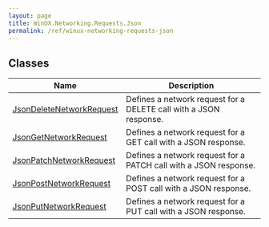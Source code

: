 ```yaml
---
layout: page
title: WinUX.Networking.Requests.Json
permalink: /ref/winux-networking-requests-json
---
```


## Classes

| Name | Description |
|---|---|
| [JsonDeleteNetworkRequest](winux-networking-requests-json-jsondeletenetworkrequest) | Defines a network request for a DELETE call with a JSON response. |
| [JsonGetNetworkRequest](winux-networking-requests-json-jsongetnetworkrequest) | Defines a network request for a GET call with a JSON response. |
| [JsonPatchNetworkRequest](winux-networking-requests-json-jsonpatchnetworkrequest) | Defines a network request for a PATCH call with a JSON response. |
| [JsonPostNetworkRequest](winux-networking-requests-json-jsonpostnetworkrequest) | Defines a network request for a POST call with a JSON response. |
| [JsonPutNetworkRequest](winux-networking-requests-json-jsonputnetworkrequest) | Defines a network request for a PUT call with a JSON response. |